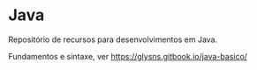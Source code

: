 # Java
Repositório de recursos para desenvolvimentos em Java.

Fundamentos e sintaxe, ver https://glysns.gitbook.io/java-basico/
